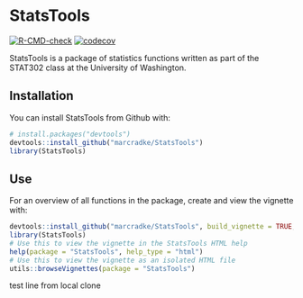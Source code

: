 # StatsTools

<!-- badges: start -->

[![R-CMD-check](https://github.com/marcradke/StatsTools/workflows/R-CMD-check/badge.svg)](https://github.com/marcradke/StatsTools/actions) [![codecov](https://codecov.io/gh/marcradke/StatsTools/branch/master/graph/badge.svg?token=USNB56P45B)](https://codecov.io/gh/marcradke/StatsTools)

<!-- badges: end -->

StatsTools is a package of statistics functions written as part of the STAT302 class at the University of Washington.

## Installation

You can install StatsTools from Github with:

``` r
# install.packages("devtools")
devtools::install_github("marcradke/StatsTools")
library(StatsTools)
```

## Use

For an overview of all functions in the package, create and view the vignette with:

``` r
devtools::install_github("marcradke/StatsTools", build_vignette = TRUE, build_opts = c())
library(StatsTools)
# Use this to view the vignette in the StatsTools HTML help
help(package = "StatsTools", help_type = "html")
# Use this to view the vignette as an isolated HTML file
utils::browseVignettes(package = "StatsTools")
```

test line from local clone
